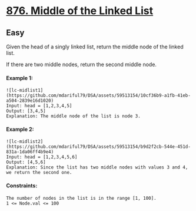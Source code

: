 # [876. Middle of the Linked List](https://leetcode.com/problems/middle-of-the-linked-list/description/?envType=daily-question&envId=2024-03-07)
## Easy

Given the head of a singly linked list, return the middle node of the linked list.

If there are two middle nodes, return the second middle node.

#### Example 1:
````
![lc-midlist1](https://github.com/mdariful79/DSA/assets/59513154/10cf36b9-a1fb-41eb-a504-2839e16d1020)
Input: head = [1,2,3,4,5]
Output: [3,4,5]
Explanation: The middle node of the list is node 3.
````
#### Example 2:
`````
![lc-midlist2](https://github.com/mdariful79/DSA/assets/59513154/b9d2f2cb-544e-451d-831a-1da06ff4b9e4)
Input: head = [1,2,3,4,5,6]
Output: [4,5,6]
Explanation: Since the list has two middle nodes with values 3 and 4, we return the second one.
`````

#### Constraints:
````
The number of nodes in the list is in the range [1, 100].
1 <= Node.val <= 100
````
